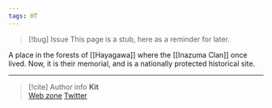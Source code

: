 ```yaml
---
tags: HT
---
```

> [!bug] Issue
> This page is a stub, here as a reminder for later.

A place in the forests of [[Hayagawa]] where the [[Inazuma Clan]] once lived. Now, it is their memorial, and is a nationally protected historical site.

-----
> [!cite] Author info
> **Kit**\
> [Web zone](https://kitabe.link) [Twitter](https://twitter.com/Kerosyn_)